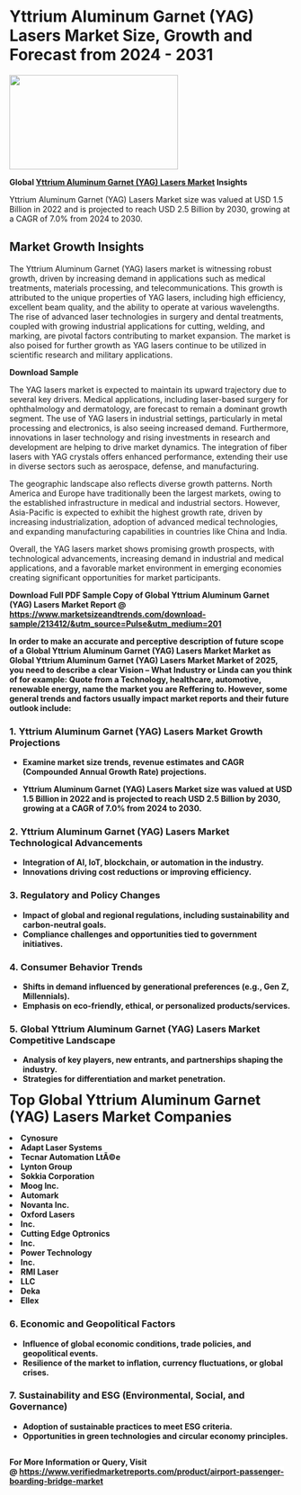 <H1>Yttrium Aluminum Garnet (YAG) Lasers Market Size, Growth and Forecast from 2024 - 2031</H1><img class="aligncenter size-medium wp-image-584254" src="https://thirdeyenews.in/wp-content/uploads/2024/09/Global-Market-Research-300x168.jpeg" alt="" width="300" height="168" /><p><strong>Global&nbsp;<a href="https://www.marketsizeandtrends.com/download-sample/213412/&amp;utm_source=Pulse&amp;utm_medium=201">Yttrium Aluminum Garnet (YAG) Lasers Market</a> Insights</strong></p><p>Yttrium Aluminum Garnet (YAG) Lasers Market size was valued at USD 1.5 Billion in 2022 and is projected to reach USD 2.5 Billion by 2030, growing at a CAGR of 7.0% from 2024 to 2030.</p><p><h2>Market Growth Insights</h2> <p>The Yttrium Aluminum Garnet (YAG) lasers market is witnessing robust growth, driven by increasing demand in applications such as medical treatments, materials processing, and telecommunications. This growth is attributed to the unique properties of YAG lasers, including high efficiency, excellent beam quality, and the ability to operate at various wavelengths. The rise of advanced laser technologies in surgery and dental treatments, coupled with growing industrial applications for cutting, welding, and marking, are pivotal factors contributing to market expansion. The market is also poised for further growth as YAG lasers continue to be utilized in scientific research and military applications.</p> <p><strong>Download Sample</strong></p> <p>The YAG lasers market is expected to maintain its upward trajectory due to several key drivers. Medical applications, including laser-based surgery for ophthalmology and dermatology, are forecast to remain a dominant growth segment. The use of YAG lasers in industrial settings, particularly in metal processing and electronics, is also seeing increased demand. Furthermore, innovations in laser technology and rising investments in research and development are helping to drive market dynamics. The integration of fiber lasers with YAG crystals offers enhanced performance, extending their use in diverse sectors such as aerospace, defense, and manufacturing.</p> <p>The geographic landscape also reflects diverse growth patterns. North America and Europe have traditionally been the largest markets, owing to the established infrastructure in medical and industrial sectors. However, Asia-Pacific is expected to exhibit the highest growth rate, driven by increasing industrialization, adoption of advanced medical technologies, and expanding manufacturing capabilities in countries like China and India.</p> <p>Overall, the YAG lasers market shows promising growth prospects, with technological advancements, increasing demand in industrial and medical applications, and a favorable market environment in emerging economies creating significant opportunities for market participants.</p> <p><strong></p><p><span class=""><strong>Download Full PDF Sample Copy of Global Yttrium Aluminum Garnet (YAG) Lasers Market Report</strong> @ <a href="https://www.marketsizeandtrends.com/download-sample/213412/&amp;utm_source=Pulse&amp;utm_medium=201" target="_blank">https://www.marketsizeandtrends.com/download-sample/213412/&amp;utm_source=Pulse&amp;utm_medium=201</a></span></p><p>In order to make an accurate and perceptive description of future scope of a Global&nbsp;Yttrium Aluminum Garnet (YAG) Lasers Market Market as Global&nbsp;Yttrium Aluminum Garnet (YAG) Lasers Market Market of 2025, you need to describe a clear Vision &ndash; What Industry or Linda can you think of for example: Quote from a Technology, healthcare, automotive, renewable energy, name the market you are Reffering to. However, some general trends and factors usually impact market reports and their future outlook include:</p><h3>1.&nbsp;<strong>Yttrium Aluminum Garnet (YAG) Lasers Market Growth Projections</strong></h3><ul><li>Examine market size trends, revenue estimates and CAGR (Compounded Annual Growth Rate) projections.</li><li><p>Yttrium Aluminum Garnet (YAG) Lasers Market size was valued at USD 1.5 Billion in 2022 and is projected to reach USD 2.5 Billion by 2030, growing at a CAGR of 7.0% from 2024 to 2030.</p></li></ul><h3>2.&nbsp;<strong>Yttrium Aluminum Garnet (YAG) Lasers Market Technological Advancements</strong></h3><ul><li>Integration of AI, IoT, blockchain, or automation in the industry.</li><li>Innovations driving cost reductions or improving efficiency.</li></ul><h3>3.&nbsp;<strong>Regulatory and Policy Changes</strong></h3><ul><li>Impact of global and regional regulations, including sustainability and carbon-neutral goals.</li><li>Compliance challenges and opportunities tied to government initiatives.</li></ul><h3>4.&nbsp;<strong>Consumer Behavior Trends</strong></h3><ul><li>Shifts in demand influenced by generational preferences (e.g., Gen Z, Millennials).</li><li>Emphasis on eco-friendly, ethical, or personalized products/services.</li></ul><h3>5.&nbsp;<strong>Global Yttrium Aluminum Garnet (YAG) Lasers Market Competitive Landscape</strong></h3><ul><li>Analysis of key players, new entrants, and partnerships shaping the industry.</li><li>Strategies for differentiation and market penetration.</li></ul><p data-pm-slice="1 1 []"><span style="color: inherit; font-family: inherit; font-size: 25px;">Top Global Yttrium Aluminum Garnet (YAG) Lasers Market Companies</span></p><div class="" data-test-id=""><p><li>Cynosure</li><li> Adapt Laser Systems</li><li> Tecnar Automation LtÃ©e</li><li> Lynton Group</li><li> Sokkia Corporation</li><li> Moog Inc.</li><li> Automark</li><li> Novanta Inc.</li><li> Oxford Lasers</li><li> Inc.</li><li> Cutting Edge Optronics</li><li> Inc.</li><li> Power Technology</li><li> Inc.</li><li> RMI Laser</li><li> LLC</li><li> Deka</li><li> Ellex</li></p></div><h3>6.&nbsp;<strong>Economic and Geopolitical Factors</strong></h3><ul><li>Influence of global economic conditions, trade policies, and geopolitical events.</li><li>Resilience of the market to inflation, currency fluctuations, or global crises.</li></ul><h3>7.&nbsp;<strong>Sustainability and ESG (Environmental, Social, and Governance)</strong></h3><ul><li>Adoption of sustainable practices to meet ESG criteria.</li><li>Opportunities in green technologies and circular economy principles.</li></ul><h2><strong style="font-size: 14px;">For More Information or Query, Visit @&nbsp;</strong><a style="background-color: #ffffff; font-size: 14px;" href="https://www.marketsizeandtrends.com/report/yttrium-aluminum-garnet-yag-lasers-market/" target="_blank">https://www.verifiedmarketreports.com/product/airport-passenger-boarding-bridge-market</a></h2>

